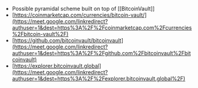 - Possible pyramidal scheme built on top of [[BitcoinVault]]
- [https://coinmarketcap.com/currencies/bitcoin-vault/](https://meet.google.com/linkredirect?authuser=1&dest=https%3A%2F%2Fcoinmarketcap.com%2Fcurrencies%2Fbitcoin-vault%2F)
- [https://github.com/bitcoinvault/bitcoinvault](https://meet.google.com/linkredirect?authuser=1&dest=https%3A%2F%2Fgithub.com%2Fbitcoinvault%2Fbitcoinvault)
- [https://explorer.bitcoinvault.global](https://meet.google.com/linkredirect?authuser=1&dest=https%3A%2F%2Fexplorer.bitcoinvault.global%2F)
